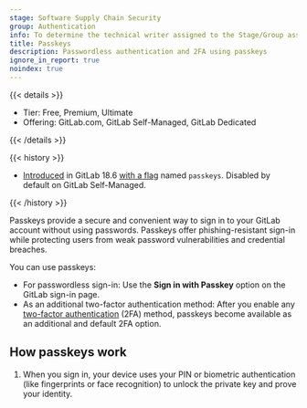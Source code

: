 ```yaml
---
stage: Software Supply Chain Security
group: Authentication
info: To determine the technical writer assigned to the Stage/Group associated with this page, see https://handbook.gitlab.com/handbook/product/ux/technical-writing/#assignments
title: Passkeys
description: Passwordless authentication and 2FA using passkeys
ignore_in_report: true
noindex: true
---
```


{{< details >}}

- Tier: Free, Premium, Ultimate
- Offering: GitLab.com, GitLab Self-Managed, GitLab Dedicated

{{< /details >}}

{{< history >}}

- [Introduced](https://gitlab.com/gitlab-org/gitlab/-/merge_requests/206407) in GitLab 18.6
  [with a flag](../administration/feature_flags/_index.md) named `passkeys`.
  Disabled by default on GitLab Self-Managed.

{{< /history >}}

Passkeys provide a secure and convenient way to sign in to your GitLab account without using
passwords. Passkeys offer phishing-resistant sign-in while protecting users from weak password
vulnerabilities and credential breaches.

You can use passkeys:

- For passwordless sign-in: Use the **Sign in with Passkey** option on the GitLab sign-in page.
- As an additional two-factor authentication method: After you enable any
[two-factor authentication](../user/profile/account/two_factor_authentication.md) (2FA) method,
passkeys become available as an additional and default 2FA option.

## How passkeys work

1. When you sign in, your device uses your PIN or biometric authentication (like fingerprints or face
   recognition) to unlock the private key and prove your identity.
